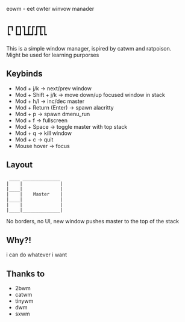 eowm - eet owter winvow manader

`┏┓┏┓┓┏┏┏┳┓`  
`┗ ┗┛┗┻┛┛┗┗`
----

This is a simple window manager, ispired by catwm and ratpoison.  
Might be used for learning purporses

Keybinds
-------


 * Mod + j/k -> next/prev window
 * Mod + Shift + j/k -> move down/up focused window in stack
 * Mod + h/l -> inc/dec master
 * Mod + Return (Enter) -> spawn alacritty
 * Mod + p -> spawn dmenu\_run
 * Mod + f -> fullscreen
 * Mod + Space -> toggle master with top stack
 * Mod + q -> kill window
 * Mod + c -> quit
 * Mouse hover -> focus

Layout
------

```
 ____ ______________
|    |              |
|____|              |
|    |    Master    |
|____|              |
|    |              |
|____|______________|
```

No borders, no UI, new window pushes master to the top of the stack

Why?!
-----

i can do whatever i want

Thanks to
---------

 * 2bwm
 * catwm
 * tinywm
 * dwm
 * sxwm

